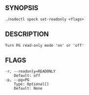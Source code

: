 ## SYNOPSIS
    ./nodectl spock set-readonly <flags>
 
## DESCRIPTION
    Turn PG read-only mode 'on' or 'off'
 
## FLAGS
    -r, --readonly=READONLY
        Default: off
    -p, --pg=PG
        Type: Optional[]
        Default: None
